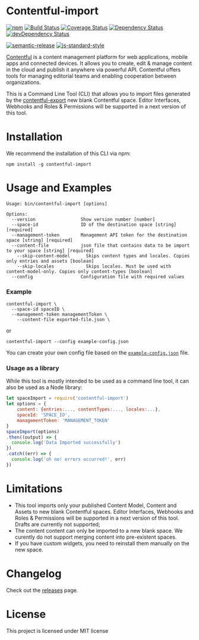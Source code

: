 # Contentful-import
[![npm](https://img.shields.io/npm/v/contentful-import.svg)](https://www.npmjs.com/package/contentful-import)
[![Build Status](https://travis-ci.org/contentful/contentful-import.svg?branch=master)](https://travis-ci.org/contentful/contentful-import)
[![Coverage Status](https://coveralls.io/repos/github/contentful/contentful-import/badge.svg?branch=master)](https://coveralls.io/github/contentful/contentful-import?branch=master)
[![Dependency Status](https://david-dm.org/contentful/contentful-import.svg)](https://david-dm.org/contentful/contentful-import)
[![devDependency Status](https://david-dm.org/contentful/contentful-import/dev-status.svg)](https://david-dm.org/contentful/contentful-import#info=devDependencies)

[![semantic-release](https://img.shields.io/badge/%20%20%F0%9F%93%A6%F0%9F%9A%80-semantic--release-e10079.svg)](https://github.com/semantic-release/semantic-release)
[![js-standard-style](https://img.shields.io/badge/code%20style-standard-brightgreen.svg)](http://standardjs.com/)

[Contentful][1] is a content management platform for web applications, mobile apps and connected devices. It allows you to create, edit & manage content in the cloud and publish it anywhere via powerful API. Contentful offers tools for managing editorial teams and enabling cooperation between organizations.

This is a Command Line Tool (CLI) that allows you to import files generated by the [contentful-export](https://github.com/contentful/contentful-export) new blank Contentful space. Editor Interfaces, Webhooks and Roles & Permissions will be supported in a next version of this tool.

# Installation

We recommend the installation of this CLI via npm:

`npm install -g contentful-import`

# Usage and Examples

```shell
Usage: bin/contentful-import [options]

Options:
  --version                 Show version number [number]
  --space-id                ID of the destination space [string] [required]
  --management-token        Management API token for the destination space [string] [required]
  --content-file            json file that contains data to be import to your space [string] [required]
	--skip-content-model      Skips content types and locales. Copies only entries and assets [boolean]
	--skip-locales            Skips locales. Must be used with content-model-only. Copies only content-types [boolean]
  --config                  Configuration file with required values
```

### Example

```shell
contentful-import \
  --space-id spaceID \
  --management-token managementToken \
	--content-file exported-file.json \
```

or

```shell
contentful-import --config example-config.json
```

You can create your own config file based on the [`example-config.json`](example-config.json) file.

### Usage as a library

While this tool is mostly intended to be used as a command line tool, it can also be used as a Node library:

```javascript
let spaceImport = require('contentful-import')
let options = {
	content: {entries:..., contentTypes:..., locales:...},
	spaceId: 'SPACE_ID',
	managementToken: 'MANAGEMENT_TOKEN'
}
spaceImport(options)
.then((output) => {
  console.log('Data Imported successfully')
})
.catch((err) => {
  console.log('oh no! errors occurred!', err)
})
```

# Limitations

- This tool imports only your published Content Model, Content and Assets to new blank Contentful spaces. Editor Interfaces, Webhooks and Roles & Permissions will be supported in a next version of this tool. Drafts are currently not supported;
- The content content can only be imported to a new blank space. We curently do not support merging content into pre-existent spaces.
- If you have custom widgets, you need to reinstall them manually on the new space.

# Changelog

Check out the [releases](https://github.com/contentful/contentful-export/releases) page.

# License

This project is licensed under MIT license

[1]: https://www.contentful.com
